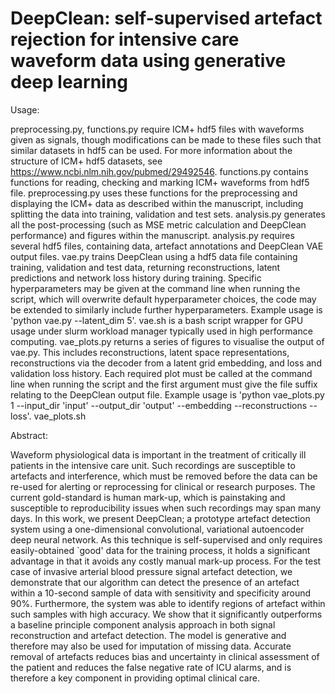 # DeepClean: self-supervised artefact rejection for intensive care waveform data using generative deep learning

Usage:

preprocessing.py, functions.py require ICM+ hdf5 files with waveforms given as signals, though modifications can be made to these files such that similar datasets in hdf5 can be used. For more information about the structure of ICM+ hdf5 datasets, see https://www.ncbi.nlm.nih.gov/pubmed/29492546.
functions.py contains functions for reading, checking and marking ICM+ waveforms from hdf5 file.
preprocessing.py uses these functions for the preprocessing and displaying the ICM+ data as described within the manuscript, including splitting the data into training, validation and test sets.
analysis.py generates all the post-processing (such as MSE metric calculation and DeepClean performance) and figures within the manuscript. analysis.py requires several hdf5 files, containing data, artefact annotations and DeepClean VAE output files.
vae.py trains DeepClean using a hdf5 data file containing training, validation and test data, returning reconstructions, latent predictions and network loss history during training. Specific hyperparameters may be given at the command line when running the script, which will overwrite default hyperparameter choices, the code may be extended to similarly include further hyperparameters. Example usage is 'python vae.py --latent_dim 5'.
vae.sh is a bash script wrapper for GPU usage under slurm workload manager typically used in high performance computing.
vae_plots.py returns a series of figures to visualise the output of vae.py. This includes reconstructions, latent space representations, reconstructions via the decoder from a latent grid embedding, and loss and validation loss history. Each required plot must be called at the command line when running the script and the first argument must give the file suffix relating to the DeepClean output file. Example usage is 'python vae_plots.py 1 --input_dir 'input' --output_dir 'output' --embedding --reconstructions --loss'.
vae_plots.sh

Abstract:

Waveform physiological data is important in the treatment of critically ill patients in the intensive care unit. Such recordings are susceptible to artefacts and interference, which must be removed before the data can be re-used for alerting or reprocessing for clinical or research purposes. The current gold-standard is human mark-up, which is painstaking and susceptible to reproducibility issues when such recordings may span many days.
In this work, we present DeepClean; a prototype artefact detection system using a one-dimensional convolutional, variational autoencoder deep neural network. As this technique is self-supervised and only requires easily-obtained `good' data for the training process, it holds a significant advantage in that it avoids any costly manual mark-up process. For the test case of invasive arterial blood pressure signal artefact detection, we demonstrate that our algorithm can detect the presence of an artefact within a 10-second sample of data with sensitivity and specificity around 90\%. Furthermore, the system was able to identify regions of artefact within such samples with high accuracy. We show that it significantly outperforms a baseline principle component analysis approach in both signal reconstruction and artefact detection. The model is generative and therefore may also be used for imputation of missing data. Accurate removal of artefacts reduces bias and uncertainty in clinical assessment of the patient and reduces the false negative rate of ICU alarms, and is therefore a key component in providing optimal clinical care.
